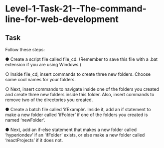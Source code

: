 # Level-1-Task-21--The-command-line-for-web-development

## Task

Follow these steps:

● Create a script file called file_cd. (Remember to save this file with a .bat extension if you are using Windows.)

○ Inside file_cd, insert commands to create three new folders. Choose some cool names for your folders.

○ Next, insert commands to navigate inside one of the folders you created and create three new folders inside this folder. Also, insert commands to remove two of the directories you created.

● Create a batch file called ‘ifExample’. Inside it, add an if statement to make a new folder called ‘ifFolder’ if one of the folders you created is named ‘newFolder’.

● Next, add an if-else statement that makes a new folder called ‘hyperiondev’ if an ‘ifFolder’ exists, or else make a new folder called ‘reactProjects’ if it does not.

